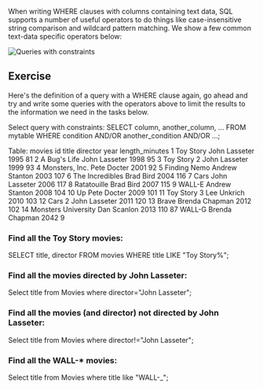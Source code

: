 
When writing WHERE clauses with columns containing text data, SQL supports a number of useful operators to do things like case-insensitive string comparison and wildcard pattern matching. We show a few common text-data specific operators below:


![Queries with constraints](https://github.com/user-attachments/assets/c27c6285-5022-43b6-9aa2-555f034af2f9)

## Exercise
Here's the definition of a query with a WHERE clause again, go ahead and try and write some queries with the operators above to limit the results to the information we need in the tasks below.

Select query with constraints:
SELECT column, another_column, …
FROM mytable
WHERE condition
    AND/OR another_condition
    AND/OR …;


Table: movies
id	title	director	year	length_minutes
1	Toy Story	John Lasseter	1995	81
2	A Bug's Life	John Lasseter	1998	95
3	Toy Story 2	John Lasseter	1999	93
4	Monsters, Inc.	Pete Docter	2001	92
5	Finding Nemo	Andrew Stanton	2003	107
6	The Incredibles	Brad Bird	2004	116
7	Cars	John Lasseter	2006	117
8	Ratatouille	Brad Bird	2007	115
9	WALL-E	Andrew Stanton	2008	104
10	Up	Pete Docter	2009	101
11	Toy Story 3	Lee Unkrich	2010	103
12	Cars 2	John Lasseter	2011	120
13	Brave	Brenda Chapman	2012	102
14	Monsters University	Dan Scanlon	2013	110
87	WALL-G	Brenda Chapman	2042	9


### Find all the Toy Story movies:
SELECT title, director FROM movies 
WHERE title LIKE "Toy Story%";

### Find all the movies directed by John Lasseter:
Select title from Movies
where director="John Lasseter";

### Find all the movies (and director) not directed by John Lasseter:
Select title from Movies
where director!="John Lasseter";

### Find all the WALL-* movies:
Select title from Movies
where title like "WALL-_";

    
